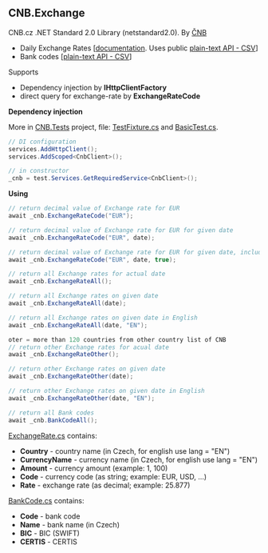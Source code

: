 ## CNB.Exchange

CNB.cz .NET Standard 2.0 Library (netstandard2.0). By [ČNB](https://www.cnb.cz) 
- Daily Exchange Rates [[documentation](https://www.cnb.cz/cs/faq/kurzy_devizoveho_trhu.html). Uses public [plain-text API - CSV](https://www.cnb.cz/cs/financni_trhy/devizovy_trh/kurzy_devizoveho_trhu/denni_kurz.txt)]
- Bank codes [[plain-text API - CSV](https://www.cnb.cz/cs/platebni-styk/.galleries/ucty_kody_bank/download/kody_bank_CR.csv)]

Supports
- Dependency injection by **IHttpClientFactory**
- direct query for exchange-rate by **ExchangeRateCode** 

**Dependency injection**

More in [CNB.Tests](/src/CNB.Tests) project, file: [TestFixture.cs](/src/CNB.Tests/TestFixture.cs) and [BasicTest.cs](/src/CNB.Tests/BasicTest.cs).
```c#
// DI configuration
services.AddHttpClient();
services.AddScoped<CnbClient>();

// in constructor
_cnb = test.Services.GetRequiredService<CnbClient>();
```

**Using**
```c#
// return decimal value of Exchange rate for EUR
await _cnb.ExchangeRateCode("EUR");

// return decimal value of Exchange rate for EUR for given date
await _cnb.ExchangeRateCode("EUR", date);

// return decimal value of Exchange rate for EUR for given date, include other countries in search
await _cnb.ExchangeRateCode("EUR", date, true);

// return all Exchange rates for actual date
await _cnb.ExchangeRateAll();

// return all Exchange rates on given date
await _cnb.ExchangeRateAll(date);

// return all Exchange rates on given date in English
await _cnb.ExchangeRateAll(date, "EN");

oter = more than 120 countries from other country list of CNB
// return other Exchange rates for acual date
await _cnb.ExchangeRateOther();

// return other Exchange rates on given date
await _cnb.ExchangeRateOther(date);

// return other Exchange rates on given date in English
await _cnb.ExchangeRateOther(date, "EN");

// return all Bank codes
await _cnb.BankCodeAll();
```

[ExchangeRate.cs](/src/CNB/DO/ExchangeRate.cs) contains:
- **Country** - country name (in Czech, for english use lang = "EN")
- **CurrencyName** - currency name (in Czech, for english use lang = "EN")
- **Amount** - currency amount (example: 1, 100)
- **Code** - currency code (as string; example: EUR, USD, ...)
- **Rate** - exchange rate (as decimal; example: 25.877)


[BankCode.cs](/src/CNB/DO/BankCode.cs) contains:
- **Code** - bank code
- **Name** - bank name (in Czech)
- **BIC** - BIC (SWIFT)
- **CERTIS** - CERTIS
